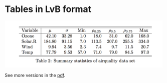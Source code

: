 # Tables in LvB format

![Example](https://raw.githubusercontent.com/ebommes/tables/master/example.png)

See more versions in the [pdf](https://github.com/ebommes/tables/raw/master/table.pdf).
